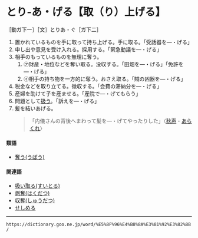 # とり‐あ・げる【取（り）上げる】

［動ガ下一］［文］とりあ・ぐ［ガ下二］
1. 置かれているものを手に取って持ち上げる。手に取る。「受話器を―・げる」
2. 申し出や意見を受け入れる。採用する。「緊急動議を―・げる」
3. 相手のもっているものを無理に奪う。    
    1.  ㋐財産・地位などを奪い取る。没収する。「田畑を―・げる」「免許を―・げる」    
    2.  ㋑相手の持ち物を一方的に奪う。おさえ取る。「賊の凶器を―・げる」        
4. 税金などを取り立てる。徴収する。「会費の滞納分を―・げる」
5. 産婦を助けて子を産ませる。「産院で―・げてもらう」
6. 問題として[扱う](あつかう（扱う）)。「訴えを―・げる」
7. 髪を結いあげる。
    >「内儀さんの背後へまわって髪を―・げてやったりした」〈[秋声](https://dictionary.goo.ne.jp/word/person/%E5%BE%B3%E7%94%B0%E7%A7%8B%E5%A3%B0/#jn-158145)・[あらくれ](https://dictionary.goo.ne.jp/word/%E3%81%82%E3%82%89%E3%81%8F%E3%82%8C/#jn-7130)〉
        

#### 類語

-   [奪う(うばう)](うばう（奪う）)

#### 関連語

-   [吸い取る(すいとる)](https://dictionary.goo.ne.jp/word/%E5%90%B8%E5%8F%96%E3%82%8B/#jn-116721)
-   [剥奪(はくだつ)](https://dictionary.goo.ne.jp/word/%E3%81%AF%E3%81%8F%E3%81%A0%E3%81%A4/#jn-175279)
-   [収奪(しゅうだつ)](https://dictionary.goo.ne.jp/word/%E5%8F%8E%E5%A5%AA/#jn-104146)
-   [せしめる](https://dictionary.goo.ne.jp/word/%E3%81%9B%E3%81%97%E3%82%81%E3%82%8B/#jn-124017)

---
`https://dictionary.goo.ne.jp/word/%E5%8F%96%E4%B8%8A%E3%81%92%E3%82%8B/`